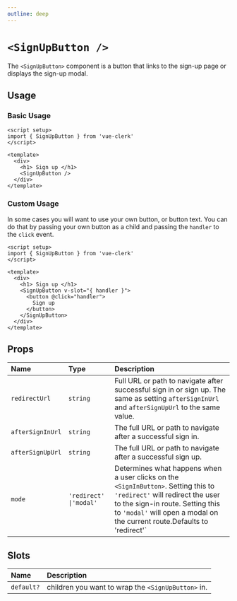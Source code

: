 ```yaml
---
outline: deep
---
```


# `<SignUpButton />`

The `<SignUpButton>` component is a button that links to the sign-up page or displays the sign-up modal.

## Usage

### Basic Usage

```vue
<script setup>
import { SignUpButton } from 'vue-clerk'
</script>

<template>
  <div>
    <h1> Sign up </h1>
    <SignUpButton />
  </div>
</template>
```

### Custom Usage

In some cases you will want to use your own button, or button text. You can do that by passing your own button as a child and passing the `handler` to the `click` event.

```vue
<script setup>
import { SignUpButton } from 'vue-clerk'
</script>

<template>
  <div>
    <h1> Sign up </h1>
    <SignUpButton v-slot="{ handler }">
      <button @click="handler">
        Sign up
      </button>
    </SignUpButton>
  </div>
</template>
```

## Props

|Name|Type|Description|
|:----|:----|:----|
|`redirectUrl`|`string`|Full URL or path to navigate after successful sign in or sign up. The same as setting `afterSignInUrl` and `afterSignUpUrl` to the same value.|
|`afterSignInUrl`|`string`|The full URL or path to navigate after a successful sign in.|
|`afterSignUpUrl`|`string`|The full URL or path to navigate after a successful sign up.|
|`mode`|`'redirect' \|'modal'`|Determines what happens when a user clicks on the `<SignInButton>`. Setting this to `'redirect'` will redirect the user to the sign-in route. Setting this to `'modal'` will open a modal on the current route.Defaults to 'redirect'`|

## Slots

|Name|Description|
|:----|:----|
|`default?`|children you want to wrap the `<SignUpButton>` in.|
